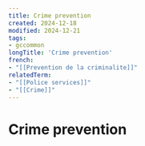 ```yaml
---
title: Crime prevention
created: 2024-12-18
modified: 2024-12-21
tags:
- gccommon
longTitle: 'Crime prevention'
french:
- "[[Prevention de la criminalite]]"
relatedTerm:
- "[[Police services]]"
- "[[Crime]]"
---
```

# Crime prevention
